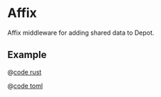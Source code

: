 # Affix

Affix middleware for adding shared data to Depot.

## Example

<CodeGroup>
  <CodeGroupItem title="main.rs" active>

@[code rust](../../../codes/affix/src/main.rs)

  </CodeGroupItem>
  <CodeGroupItem title="Cargo.toml">

@[code toml](../../../codes/affix/Cargo.toml)

  </CodeGroupItem>
</CodeGroup>